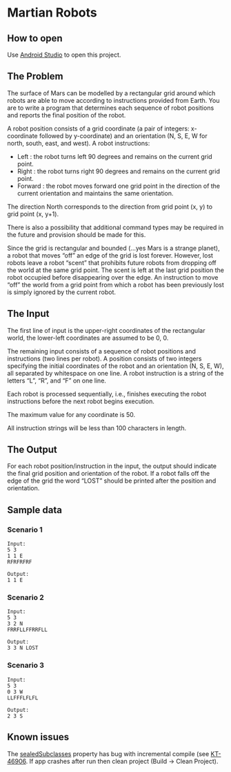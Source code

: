 # Martian Robots

## How to open

Use [Android Studio](https://developer.android.com/studio) to open this project.

## The Problem

The surface of Mars can be modelled by a rectangular grid around which robots are able to
move according to instructions provided from Earth. You are to write a program that
determines each sequence of robot positions and reports the final position of the robot.

A robot position consists of a grid coordinate (a pair of integers: x-coordinate followed by
y-coordinate) and an orientation (N, S, E, W for north, south, east, and west).
A robot instructions:

- Left : the robot turns left 90 degrees and remains on the current grid point.
- Right : the robot turns right 90 degrees and remains on the current grid point.
- Forward : the robot moves forward one grid point in the direction of the current
  orientation and maintains the same orientation.

The direction North corresponds to the direction from grid point (x, y) to grid point (x, y+1).

There is also a possibility that additional command types may be required in the future and
provision should be made for this.

Since the grid is rectangular and bounded (...yes Mars is a strange planet), a robot that
moves “off” an edge of the grid is lost forever. However, lost robots leave a robot “scent” that
prohibits future robots from dropping off the world at the same grid point. The scent is left at
the last grid position the robot occupied before disappearing over the edge. An instruction to
move “off” the world from a grid point from which a robot has been previously lost is simply
ignored by the current robot.

## The Input

The first line of input is the upper-right coordinates of the rectangular world, the lower-left
coordinates are assumed to be 0, 0.

The remaining input consists of a sequence of robot positions and instructions (two lines per
robot). A position consists of two integers specifying the initial coordinates of the robot and
an orientation (N, S, E, W), all separated by whitespace on one line. A robot instruction is a
string of the letters “L”, “R”, and “F” on one line.

Each robot is processed sequentially, i.e., finishes executing the robot instructions before the
next robot begins execution.

The maximum value for any coordinate is 50.

All instruction strings will be less than 100 characters in length.

## The Output

For each robot position/instruction in the input, the output should indicate the final grid
position and orientation of the robot. If a robot falls off the edge of the grid the word “LOST”
should be printed after the position and orientation.

## Sample data

### Scenario 1
```
Input:
5 3
1 1 E
RFRFRFRF

Output:
1 1 E
```

### Scenario 2

```
Input:
5 3
3 2 N
FRRFLLFFRRFLL

Output: 
3 3 N LOST
```

### Scenario 3
```
Input:
5 3
0 3 W
LLFFFLFLFL

Output:
2 3 S
```

## Known issues

The [sealedSubclasses](https://kotlinlang.org/api/latest/jvm/stdlib/kotlin.reflect/-k-class/sealed-subclasses.html) 
property has bug with incremental compile (see [KT-46906](https://youtrack.jetbrains.com/issue/KT-46906). 
If app crashes after run then clean project (Build -> Clean Project).

